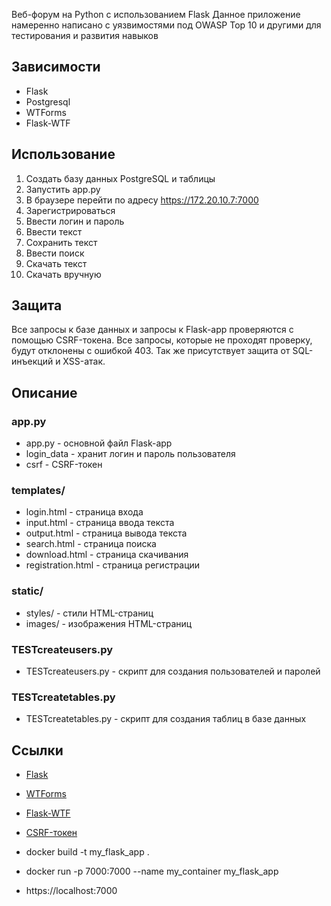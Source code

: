 Веб-форум на Python с использованием Flask
Данное приложение намеренно написано с уязвимостями под OWASP Top 10 и другими для тестирования и развития навыков

## Зависимости

- Flask
- Postgresql
- WTForms
- Flask-WTF

## Использование

1. Создать базу данных PostgreSQL и таблицы
2. Запустить app.py
3. В браузере перейти по адресу https://172.20.10.7:7000
4. Зарегистрироваться
5. Ввести логин и пароль
6. Ввести текст
7. Сохранить текст
8. Ввести поиск
9. Скачать текст
10. Скачать вручную

## Защита

Все запросы к базе данных и запросы к Flask-app проверяются с помощью CSRF-токена. Все запросы, которые не проходят проверку, будут отклонены с ошибкой 403.
Так же присутствует защита от SQL-инъекций и XSS-атак.

## Описание

### app.py

- app.py - основной файл Flask-app
- login_data - хранит логин и пароль пользователя
- csrf - CSRF-токен

### templates/

- login.html - страница входа
- input.html - страница ввода текста
- output.html - страница вывода текста
- search.html - страница поиска
- download.html - страница скачивания
- registration.html - страница регистрации

### static/ 

- styles/ - стили HTML-страниц
- images/ - изображения HTML-страниц

### TESTcreateusers.py

- TESTcreateusers.py - скрипт для создания пользователей и паролей

### TESTcreatetables.py

- TESTcreatetables.py - скрипт для создания таблиц в базе данных

## Ссылки

- [Flask](https://flask.palletsprojects.com/en/1.1.x/)
- [WTForms](https://wtforms.readthedocs.io/en/2.3.x/)
- [Flask-WTF](https://flask-wtf.readthedocs.io/en/0.14.3/)
- [CSRF-токен](https://ru.wikipedia.org/wiki/Cross-site_request_forgery)

- docker build -t my_flask_app .
- docker run -p 7000:7000 --name my_container my_flask_app
- https://localhost:7000
